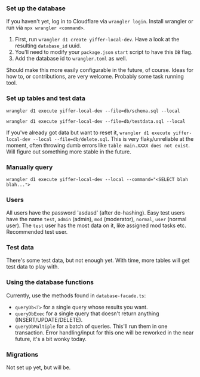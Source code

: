 ### Set up the database
If you haven't yet, log in to Cloudflare via `wrangler login`. Install wrangler or run via `npx wrangler <command>`.

1. First, run `wrangler d1 create yiffer-local-dev`. Have a look at the resulting `database_id` uuid.
2. You'll need to modify your `package.json` `start` script to have this `DB` flag.
3. Add the database id to `wrangler.toml` as well.

Should make this more easily configurable in the future, of course. Ideas for how to, or contributions, are very welcome. Probably some task running tool.

### Set up tables and test data
`wrangler d1 execute yiffer-local-dev --file=db/schema.sql --local`

`wrangler d1 execute yiffer-local-dev --file=db/testdata.sql --local`

If you've already got data but want to reset it, `wrangler d1 execute yiffer-local-dev --local --file=db/delete.sql`. This is very flaky/unreliable at the moment, often throwing dumb errors like `table main.XXXX does not exist`. Will figure out something more stable in the future.

### Manually query
`wrangler d1 execute yiffer-local-dev --local --command="<SELECT blah blah...">`

### Users
All users have the password 'asdasd' (after de-hashing).
Easy test users have the name `test`, `admin` (admin), `mod` (moderator), `normal`, `user` (normal user).
The `test` user has the most data on it, like assigned mod tasks etc. Recommended test user.

### Test data
There's some test data, but not enough yet. With time, more tables will get test data to play with.

### Using the database functions
Currently, use the methods found in `database-facade.ts`:
- `queryDb<T>` for a single query whose results you want.
- `queryDbExec` for a single query that doesn't return anything (INSERT/UPDATE/DELETE).
- `queryDbMultiple` for a batch of queries. This'll run them in one transaction. Error handling/input for this one will be reworked in the near future, it's a bit wonky today.

### Migrations
Not set up yet, but will be.